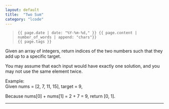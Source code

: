 ```yaml
---
layout: default
title:  "Two Sum"
category: "lcode"
---
```

>     {{ page.date | date: "%Y-%m-%d," }} {{ page.content | number_of_words | append: "chars"}}
>     {{ page.tags }}

Given an array of integers, return indices of the two numbers such that they add up to a specific target.

You may assume that each input would have exactly one solution, and you may not use the same element twice.

Example:  
Given nums = [2, 7, 11, 15], target = 9,

Because nums[0] + nums[1] = 2 + 7 = 9,
return [0, 1].

----------
